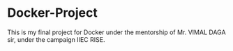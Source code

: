 # Docker-Project
This is my final project for Docker under the mentorship of Mr. VIMAL DAGA sir, under the campaign IIEC RISE.
